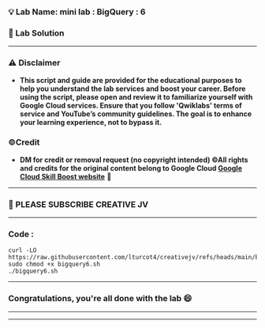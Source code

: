 
### 💡 Lab Name: mini lab : BigQuery : 6

### 🚀 Lab Solution 

---

### ⚠️ Disclaimer
- **This script and guide are provided for  the educational purposes to help you understand the lab services and boost your career. Before using the script, please open and review it to familiarize yourself with Google Cloud services. Ensure that you follow 'Qwiklabs' terms of service and YouTube’s community guidelines. The goal is to enhance your learning experience, not to bypass it.**

### ©Credit
- **DM for credit or removal request (no copyright intended) ©All rights and credits for the original content belong to Google Cloud [Google Cloud Skill Boost website](https://www.cloudskillsboost.google/)** 🙏

---
### 🚨 PLEASE SUBSCRIBE CREATIVE JV



---

### Code :

```
curl -LO https://raw.githubusercontent.com/lturcot4/creativejv/refs/heads/main/bigquery6.sh
sudo chmod +x bigquery6.sh
./bigquery6.sh

```



---

### Congratulations, you're all done with the lab 😄

---


---
